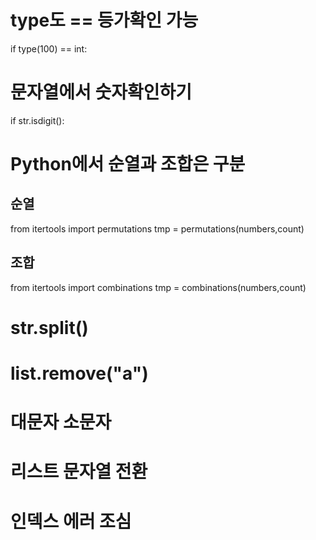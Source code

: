 # type도 == 등가확인 가능
  if type(100) == int:
  
# 문자열에서 숫자확인하기
  if str.isdigit():

# Python에서 순열과 조합은 구분
## 순열
  from itertools import permutations
  tmp = permutations(numbers,count)

## 조합
  from itertools import combinations
  tmp = combinations(numbers,count)
# str.split()
# list.remove("a")
# 대문자 소문자
# 리스트 문자열 전환
# 인덱스 에러 조심
